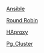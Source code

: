 [Ansible](https://github.com/julia7julia/lev/tree/main/lab1_ansible)

[Round Robin](https://github.com/julia7julia/lev/tree/main/lab2_rrobin)

[HAproxy](https://github.com/julia7julia/lev/tree/main/lab3_haproxy)

[Pg_Cluster](https://github.com/julia7julia/lev/tree/main/Sirius_Pg_Cluster)

